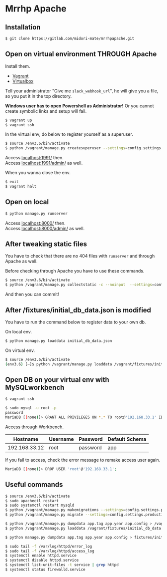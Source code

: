 Mrrhp Apache
===

## Installation

```bash
$ git clone https://gitlab.com/midori-mate/mrrhpapache.git
```


## Open on virtual environment THROUGH Apache

Install them.

- [Vagrant](https://www.vagrantup.com/)
- [Virtualbox](https://www.virtualbox.org/)

Tell your administrator "Give me `slack_webhook_url`", he will give you a file, so you put it in the top directory.

**Windows user has to open Powershell as Administrator!** Or you cannot create symbolic links and setup will fail.

```bash
$ vagrant up
$ vagrant ssh
```

In the virtual env, do below to register yourself as a superuser.

```bash
$ source /env3.6/bin/activate
$ python /vagrant/manage.py createsuperuser --settings=config.settings.production
```

Access [localhost:1991/](http://localhost:1991/) then.  
Access [localhost:1991/admin/](http://localhost:1991/admin/) as well.

When you wanna close the env.

```bash
$ exit
$ vagrant halt
```


## Open on local

```bash
$ python manage.py runserver
```

Access [localhost:8000/](http://localhost:8000/) then.  
Access [localhost:8000/admin/](http://localhost:8000/admin/) as well.

## After tweaking static files

You have to check that there are no 404 files with `runserver` and through Apache as well.

Before checking through Apache you have to use these commands.

```bash
$ source /env3.6/bin/activate
$ python /vagrant/manage.py collectstatic -c --noinput  --settings=config.settings.production
```

And then you can commit!


## After /fixtures/initial_db_data.json is modified

You have to run the command below to register data to your own db.

On local env.

```bash
$ python manage.py loaddata initial_db_data.json
```

On virtual env.

```bash
$ source /env3.6/bin/activate
(env3.6) [~]$ python /vagrant/manage.py loaddata /vagrant/fixtures/initial_db_data.json --settings=config.settings.production
```


## Open DB on your virtual env with MySQLworkbench

```bash
$ vagrant ssh
```

```bash
$ sudo mysql -u root -p
password
MariaDB [(none)]> GRANT ALL PRIVILEGES ON *.* TO root@'192.168.33.1' IDENTIFIED BY 'password';
```

Access through Workbench.

| Hostname      | Username | Password | Default Schema |
| ------------- | -------- | -------- | -------------- |
| 192.168.33.12 | root     | password | app            |

If you fail to access, check the error message to remake access user again.

```bash
MariaDB [(none)]> DROP USER 'root'@'192.168.33.1';
```

## Useful commands

```bash
$ source /env3.6/bin/activate
$ sudo apachectl restart
$ sudo systemctl restart mysqld
$ python /vagrant/manage.py makemigrations --settings=config.settings.production
$ python /vagrant/manage.py migrate --settings=config.settings.production

$ python /vagrant/manage.py dumpdata app.tag app.year app.config > /vagrant/fixtures/initial_db_data.json --settings=config.settings.production
$ python /vagrant/manage.py loaddata /vagrant/fixtures/initial_db_data.json --settings=config.settings.production

$ python manage.py dumpdata app.tag app.year app.config > fixtures/initial_db_data.json

$ sudo tail -f /var/log/httpd/error_log
$ sudo tail -f /var/log/httpd/access_log
$ systemctl enable httpd.service
$ systemctl disable httpd.service
$ systemctl list-unit-files -t service | grep httpd
$ systemctl status firewalld.service
```
